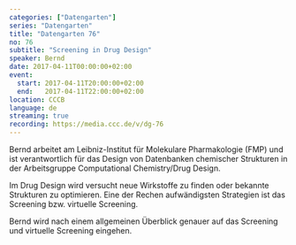 ```yaml
---
categories: ["Datengarten"]
series: "Datengarten"
title: "Datengarten 76"
no: 76
subtitle: "Screening in Drug Design"
speaker: Bernd
date: 2017-04-11T00:00:00+02:00
event:
  start: 2017-04-11T20:00:00+02:00
  end:   2017-04-11T22:00:00+02:00
location: CCCB
language: de
streaming: true
recording: https://media.ccc.de/v/dg-76
---
```


Bernd arbeitet am Leibniz-Institut für Molekulare Pharmakologie (FMP) und ist verantwortlich für das Design von Datenbanken chemischer Strukturen in der Arbeitsgruppe Computational Chemistry/Drug Design.

Im Drug Design wird versucht neue Wirkstoffe zu finden oder bekannte Strukturen zu optimieren. Eine der Rechen aufwändigsten Strategien ist das Screening bzw.
virtuelle Screening.

Bernd wird nach einem allgemeinen Überblick genauer auf das Screening und virtuelle Screening eingehen.

